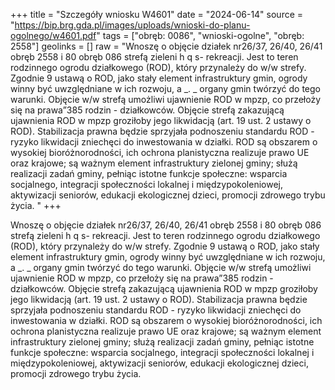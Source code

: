 +++
title = "Szczegóły wniosku W4601"
date = "2024-06-14"
source = "https://bip.brg.gda.pl/images/uploads/wnioski-do-planu-ogolnego/w4601.pdf"
tags = ["obręb: 0086", "wnioski-ogolne", "obręb: 2558"]
geolinks = []
raw = "Wnoszę o objęcie działek nr26/37, 26/40, 26/41 obręb 2558 i 80 obręb 086 strefą zieleni h q s- rekreacji. Jest to teren rodzinnego ogrodu działkowego (ROD), który przynależy do w/w strefy. Zgodnie 9 ustawą o ROD, jako stały element infrastruktury gmin, ogrody winny być uwzględniane w ich rozwoju, a _. _ organy gmin twórzyć do tego warunki. Objęcie w/w strefą umożliwi ujawnienie ROD w mpzp, co przełoży się na prawa”385 rodzin - działkowców. Objęcie strefą zakazującą ujawnienia ROD w mpzp groziłoby jego likwidacją (art. 19 ust. 2 ustawy o ROD). Stabilizacja prawna będzie sprzyjała podnoszeniu standardu ROD - ryzyko likwidacji zniechęci do inwestowania w działki. ROD są obszarem o wysokiej bioróżnorodności, ich ochrona planistyczna realizuje prawo UE oraz krajowe; są ważnym element infrastruktury zielonej gminy; służą realizacji zadań gminy, pełniąc istotne funkcje społeczne: wsparcia socjalnego, integracji społeczności lokalnej i międzypokoleniowej, aktywizacji seniorów, edukacji ekologicznej dzieci, promocji zdrowego trybu życia. "
+++

Wnoszę o objęcie działek nr26/37, 26/40, 26/41 obręb 2558 i 80 obręb 086 strefą zieleni h q s-
rekreacji. Jest to teren rodzinnego ogrodu działkowego (ROD), który przynależy do w/w strefy. Zgodnie 9
ustawą o ROD, jako stały element infrastruktury gmin, ogrody winny być uwzględniane w ich rozwoju, a
_. _ organy gmin twórzyć do tego warunki. Objęcie w/w strefą umożliwi ujawnienie ROD w mpzp, co przełoży się
na prawa”385 rodzin - działkowców. Objęcie strefą zakazującą ujawnienia ROD w mpzp groziłoby jego
likwidacją (art. 19 ust. 2 ustawy o ROD). Stabilizacja prawna będzie sprzyjała podnoszeniu standardu ROD -
ryzyko likwidacji zniechęci do inwestowania w działki. ROD są obszarem o wysokiej bioróżnorodności, ich
ochrona planistyczna realizuje prawo UE oraz krajowe; są ważnym element infrastruktury zielonej gminy;
służą realizacji zadań gminy, pełniąc istotne funkcje społeczne: wsparcia socjalnego, integracji społeczności
lokalnej i międzypokoleniowej, aktywizacji seniorów, edukacji ekologicznej dzieci, promocji zdrowego trybu
życia.



